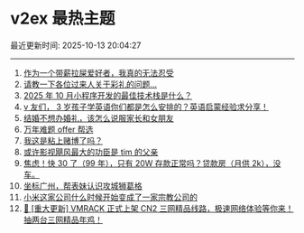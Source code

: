 # v2ex 最热主题

最近更新时间: 2025-10-13 20:04:27

--- 
1. [作为一个带薪拉屎爱好者，我真的无法忍受](https://www.v2ex.com/t/1164719) 
2. [请教一下各位过来人关于彩礼的问题...](https://www.v2ex.com/t/1164705) 
3. [2025 年 10 月小程序开发的最佳技术栈是什么？](https://www.v2ex.com/t/1164720) 
4. [v 友们， 3 岁孩子学英语你们都是怎么安排的？英语启蒙经验求分享！](https://www.v2ex.com/t/1164725) 
5. [结婚不想办婚礼，该怎么说服家长和女朋友](https://www.v2ex.com/t/1164757) 
6. [万年难题 offer 帮选](https://www.v2ex.com/t/1164752) 
7. [我这是粘上赌博了吗？](https://www.v2ex.com/t/1164754) 
8. [或许影视飓风最大的功臣是 tim 的父亲](https://www.v2ex.com/t/1164790) 
9. [焦虑！快 30 了（99 年），只有 20W 存款正常吗？贷款房（月供 2k），没车。](https://www.v2ex.com/t/1164794) 
10. [坐标广州，帮表妹认识攻城狮葛格](https://www.v2ex.com/t/1164807) 
11. [小米这家公司什么时候开始变成了一家宗教公司的](https://www.v2ex.com/t/1164838) 
12. [🚀 [重大更新] VMRACK 正式上架 CN2 三网精品线路，极速网络体验等你来！抽两台三网精品年鸡！](https://www.v2ex.com/t/1164867) 
